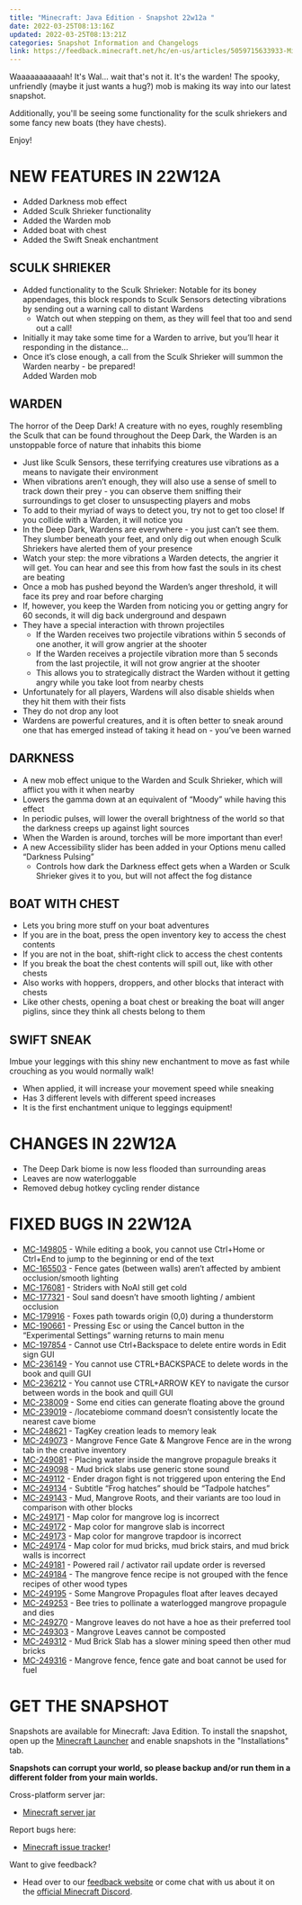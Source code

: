 ```yaml
---
title: "Minecraft: Java Edition - Snapshot 22w12a "
date: 2022-03-25T08:13:16Z
updated: 2022-03-25T08:13:21Z
categories: Snapshot Information and Changelogs
link: https://feedback.minecraft.net/hc/en-us/articles/5059715633933-Minecraft-Java-Edition-Snapshot-22w12a-
---
```


Waaaaaaaaaaah! It's Wal... wait that's not it. It's the warden! The spooky, unfriendly (maybe it just wants a hug?) mob is making its way into our latest snapshot. 

Additionally, you'll be seeing some functionality for the sculk shriekers and some fancy new boats (they have chests).

Enjoy!

# NEW FEATURES IN 22W12A

- Added Darkness mob effect
- Added Sculk Shrieker functionality
- Added the Warden mob
- Added boat with chest
- Added the Swift Sneak enchantment

## SCULK SHRIEKER

- Added functionality to the Sculk Shrieker: Notable for its boney appendages, this block responds to Sculk Sensors detecting vibrations by sending out a warning call to distant Wardens
  - Watch out when stepping on them, as they will feel that too and send out a call!
- Initially it may take some time for a Warden to arrive, but you’ll hear it responding in the distance…
- Once it’s close enough, a call from the Sculk Shrieker will summon the Warden nearby - be prepared!  
  Added Warden mob

## WARDEN

The horror of the Deep Dark! A creature with no eyes, roughly resembling the Sculk that can be found throughout the Deep Dark, the Warden is an unstoppable force of nature that inhabits this biome

- Just like Sculk Sensors, these terrifying creatures use vibrations as a means to navigate their environment
- When vibrations aren’t enough, they will also use a sense of smell to track down their prey - you can observe them sniffing their surroundings to get closer to unsuspecting players and mobs
- To add to their myriad of ways to detect you, try not to get too close! If you collide with a Warden, it will notice you
- In the Deep Dark, Wardens are everywhere - you just can’t see them. They slumber beneath your feet, and only dig out when enough Sculk Shriekers have alerted them of your presence
- Watch your step: the more vibrations a Warden detects, the angrier it will get. You can hear and see this from how fast the souls in its chest are beating
- Once a mob has pushed beyond the Warden’s anger threshold, it will face its prey and roar before charging
- If, however, you keep the Warden from noticing you or getting angry for 60 seconds, it will dig back underground and despawn
- They have a special interaction with thrown projectiles
  - If the Warden receives two projectile vibrations within 5 seconds of one another, it will grow angrier at the shooter
  - If the Warden receives a projectile vibration more than 5 seconds from the last projectile, it will not grow angrier at the shooter
  - This allows you to strategically distract the Warden without it getting angry while you take loot from nearby chests
- Unfortunately for all players, Wardens will also disable shields when they hit them with their fists
- They do not drop any loot
- Wardens are powerful creatures, and it is often better to sneak around one that has emerged instead of taking it head on - you’ve been warned

## DARKNESS

- A new mob effect unique to the Warden and Sculk Shrieker, which will afflict you with it when nearby
- Lowers the gamma down at an equivalent of “Moody” while having this effect
- In periodic pulses, will lower the overall brightness of the world so that the darkness creeps up against light sources
- When the Warden is around, torches will be more important than ever!
- A new Accessibility slider has been added in your Options menu called “Darkness Pulsing”
  - Controls how dark the Darkness effect gets when a Warden or Sculk Shrieker gives it to you, but will not affect the fog distance

## BOAT WITH CHEST

- Lets you bring more stuff on your boat adventures
- If you are in the boat, press the open inventory key to access the chest contents
- If you are not in the boat, shift-right click to access the chest contents
- If you break the boat the chest contents will spill out, like with other chests
- Also works with hoppers, droppers, and other blocks that interact with chests
- Like other chests, opening a boat chest or breaking the boat will anger piglins, since they think all chests belong to them

## SWIFT SNEAK

Imbue your leggings with this shiny new enchantment to move as fast while crouching as you would normally walk!

- When applied, it will increase your movement speed while sneaking
- Has 3 different levels with different speed increases
- It is the first enchantment unique to leggings equipment!

# CHANGES IN 22W12A

- The Deep Dark biome is now less flooded than surrounding areas
- Leaves are now waterloggable
- Removed debug hotkey cycling render distance

# FIXED BUGS IN 22W12A

- [MC-149805](https://bugs.mojang.com/browse/MC-149805) - While editing a book, you cannot use Ctrl+Home or Ctrl+End to jump to the beginning or end of the text
- [MC-165503](https://bugs.mojang.com/browse/MC-165503) - Fence gates (between walls) aren’t affected by ambient occlusion/smooth lighting
- [MC-176081](https://bugs.mojang.com/browse/MC-176081) - Striders with NoAI still get cold
- [MC-177321](https://bugs.mojang.com/browse/MC-177321) - Soul sand doesn’t have smooth lighting / ambient occlusion
- [MC-179916](https://bugs.mojang.com/browse/MC-179916) - Foxes path towards origin (0,0) during a thunderstorm
- [MC-190661](https://bugs.mojang.com/browse/MC-190661) - Pressing Esc or using the Cancel button in the “Experimental Settings” warning returns to main menu
- [MC-197854](https://bugs.mojang.com/browse/MC-197854) - Cannot use Ctrl+Backspace to delete entire words in Edit sign GUI
- [MC-236149](https://bugs.mojang.com/browse/MC-236149) - You cannot use CTRL+BACKSPACE to delete words in the book and quill GUI
- [MC-236212](https://bugs.mojang.com/browse/MC-236212) - You cannot use CTRL+ARROW KEY to navigate the cursor between words in the book and quill GUI
- [MC-238009](https://bugs.mojang.com/browse/MC-238009) - Some end cities can generate floating above the ground
- [MC-239019](https://bugs.mojang.com/browse/MC-239019) - /locatebiome command doesn’t consistently locate the nearest cave biome
- [MC-248621](https://bugs.mojang.com/browse/MC-248621) - TagKey creation leads to memory leak
- [MC-249073](https://bugs.mojang.com/browse/MC-249073) - Mangrove Fence Gate & Mangrove Fence are in the wrong tab in the creative inventory
- [MC-249081](https://bugs.mojang.com/browse/MC-249081) - Placing water inside the mangrove propagule breaks it
- [MC-249098](https://bugs.mojang.com/browse/MC-249098) - Mud brick slabs use generic stone sound
- [MC-249112](https://bugs.mojang.com/browse/MC-249112) - Ender dragon fight is not triggered upon entering the End
- [MC-249134](https://bugs.mojang.com/browse/MC-249134) - Subtitle “Frog hatches” should be “Tadpole hatches”
- [MC-249143](https://bugs.mojang.com/browse/MC-249143) - Mud, Mangrove Roots, and their variants are too loud in comparison with other blocks
- [MC-249171](https://bugs.mojang.com/browse/MC-249171) - Map color for mangrove log is incorrect
- [MC-249172](https://bugs.mojang.com/browse/MC-249172) - Map color for mangrove slab is incorrect
- [MC-249173](https://bugs.mojang.com/browse/MC-249173) - Map color for mangrove trapdoor is incorrect
- [MC-249174](https://bugs.mojang.com/browse/MC-249174) - Map color for mud bricks, mud brick stairs, and mud brick walls is incorrect
- [MC-249181](https://bugs.mojang.com/browse/MC-249181) - Powered rail / activator rail update order is reversed
- [MC-249184](https://bugs.mojang.com/browse/MC-249184) - The mangrove fence recipe is not grouped with the fence recipes of other wood types
- [MC-249195](https://bugs.mojang.com/browse/MC-249195) - Some Mangrove Propagules float after leaves decayed
- [MC-249253](https://bugs.mojang.com/browse/MC-249253) - Bee tries to pollinate a waterlogged mangrove propagule and dies
- [MC-249270](https://bugs.mojang.com/browse/MC-249270) - Mangrove leaves do not have a hoe as their preferred tool
- [MC-249303](https://bugs.mojang.com/browse/MC-249303) - Mangrove Leaves cannot be composted
- [MC-249312](https://bugs.mojang.com/browse/MC-249312) - Mud Brick Slab has a slower mining speed then other mud bricks
- [MC-249316](https://bugs.mojang.com/browse/MC-249316) - Mangrove fence, fence gate and boat cannot be used for fuel

# GET THE SNAPSHOT

Snapshots are available for Minecraft: Java Edition. To install the snapshot, open up the [Minecraft Launcher](https://www.minecraft.net/download.html) and enable snapshots in the "Installations" tab.

**Snapshots can corrupt your world, so please backup and/or run them in a different folder from your main worlds.**

Cross-platform server jar:

- [Minecraft server jar](https://launcher.mojang.com/v1/objects/f238cf129a0848effe5037d8aaefe3f1f350b689/server.jar)

Report bugs here:

- [Minecraft issue tracker](https://bugs.mojang.com/browse/MC)!

Want to give feedback?

- Head over to our [feedback website](https://aka.ms/JavaSnapshotFeedback?ref=minecraftnet) or come chat with us about it on the [official Minecraft Discord](https://discordapp.com/invite/minecraft).
